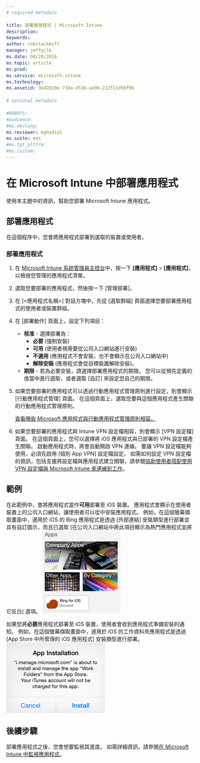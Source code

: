 ```yaml
---
# required metadata

title: 部署應用程式 | Microsoft Intune
description:
keywords:
author: robstackmsft
manager: jeffgilb
ms.date: 04/28/2016
ms.topic: article
ms.prod:
ms.service: microsoft-intune
ms.technology:
ms.assetid: 3b42019e-73da-4538-a496-212f11d5bf9b

# optional metadata

#ROBOTS:
#audience:
#ms.devlang:
ms.reviewer: mghadial
ms.suite: ems
#ms.tgt_pltfrm:
#ms.custom:
---
```

# 在 Microsoft Intune 中部署應用程式

使用本主題中的資訊，幫助您部署 Microsoft Intune 應用程式。


## 部署應用程式
在這個程序中，您會將應用程式部署到選取的裝置或使用者。

### 部署應用程式

1. 在 [Microsoft Intune 系統管理員主控台](https://manage.microsoft.com)中，按一下 **[應用程式]** &gt; **[應用程式]**，以檢視您管理的應用程式清單。

2.  選取您要部署的應用程式，然後按一下 [管理部署]。

3.  在 [&lt;應用程式名稱&gt;] 對話方塊中，先從 [選取群組] 頁面選擇您要部署應用程式的使用者或裝置群組。

4.  在 [部署動作] 頁面上，設定下列項目：

    - **核淮** - 選擇部署為：
        - **必要** (強制安裝)
        - **可用** (使用者視需要從公司入口網站進行安裝)
        - **不適用** (應用程式不會安裝，也不會顯示在公司入口網站中)
        - **解除安裝** (應用程式會從目標裝置解除安裝)。
    - **期限** - 若為必要安裝，請選擇部署應用程式的期限。 您可以從預先定義的值當中進行選取，或者選取 [自訂] 來設定您自己的期限。

5. 如果您要部署的應用程式可以透過行動應用程式管理原則進行設定，則會顯示 [行動應用程式管理] 頁面。 在這個頁面上，選取您要與這個應用程式產生關聯的行動應用程式管理原則。

    [查看哪些 Microsoft 應用程式與行動應用程式管理原則相容。](https://www.microsoft.com/en-us/server-cloud/products/microsoft-intune/partners.aspx)

6. 如果您要部署的應用程式與 Intune VPN 設定檔相容，則會顯示 [VPN 設定檔] 頁面。 在這個頁面上，您可以選擇將 iOS 應用程式與已部署的 VPN 設定檔產生關聯。 啟動應用程式時，將會自動開啟 VPN 連線。 要讓 VPN 設定檔能夠使用，必須先啟用 [個別 App VPN] 設定檔設定。
 如需如何設定 VPN 設定檔的資訊，包括支援將設定檔與應用程式建立關聯，請參閱[協助使用者搭配使用 VPN 設定檔與 Microsoft Intune 來連線到工作](vpn-connections-in-microsoft-intune.md)。

## 範例

在此範例中，會將應用程式當作**可用**部署至 iOS 裝置。
應用程式會顯示在使用者裝置上的公司入口網站，讓使用者可以從中安裝應用程式。 例如，在這個螢幕擷取畫面中，適用於 iOS 的 Bing 應用程式是透過 [外部連結] 安裝類型進行部署並具有自訂圖示，而且已選取 [在公司入口網站中將此項目顯示為熱門應用程式並將它反白] 選項。
    ![iOS 可用應用程式](./media/available-install-on-iOS.png)

如果您將**必要**應用程式部署至 iOS 裝置，使用者會收到應用程式準備安裝的通知。 例如，在這個螢幕擷取畫面中，適用於 iOS 的工作資料夾應用程式是透過 [App Store 中所管理的 iOS 應用程式] 安裝類型進行部署。
    ![iOS 必要應用程式](./media/iOS-Required-install.PNG)

## 後續步驟

部署應用程式之後，您會想要監視其進度。 如需詳細資訊，請參閱[在 Microsoft Intune 中監視應用程式](monitor-apps-in-microsoft-intune.md)。


<!--HONumber=Jun16_HO2-->


